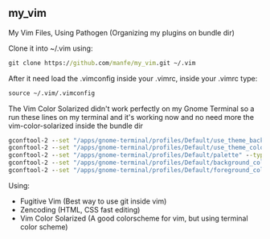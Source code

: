 ## my_vim

My Vim Files, Using Pathogen (Organizing my plugins on bundle dir)


Clone it into ~/.vim using:

```cmd
git clone https://github.com/manfe/my_vim.git ~/.vim
```

After it need load the .vimconfig inside your .vimrc, inside your .vimrc type:

```cmd
source ~/.vim/.vimconfig
```

The Vim Color Solarized didn't work perfectly on my Gnome Terminal so a run these
lines on my terminal and it's working now and no need more the vim-color-solarized inside the bundle dir

```cmd
gconftool-2 --set "/apps/gnome-terminal/profiles/Default/use_theme_background" --type bool false
gconftool-2 --set "/apps/gnome-terminal/profiles/Default/use_theme_colors" --type bool false
gconftool-2 --set "/apps/gnome-terminal/profiles/Default/palette" --type string "#070736364242:#D3D301010202:#858599990000:#B5B589890000:#26268B8BD2D2:#D3D336368282:#2A2AA1A19898:#EEEEE8E8D5D5:#00002B2B3636:#CBCB4B4B1616:#58586E6E7575:#65657B7B8383:#838394949696:#6C6C7171C4C4:#9393A1A1A1A1:#FDFDF6F6E3E3"
gconftool-2 --set "/apps/gnome-terminal/profiles/Default/background_color" --type string "#00002B2B3636"
gconftool-2 --set "/apps/gnome-terminal/profiles/Default/foreground_color" --type string "#65657B7B8383"
```


Using:

* Fugitive Vim (Best way to use git inside vim)
* Zencoding (HTML, CSS fast editing)
* Vim Color Solarized (A good colorscheme for vim, but using terminal color scheme)

